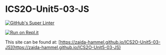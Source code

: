 # ICS2O-Unit5-03-JS

[![GitHub's Super Linter](https://github.com/zaida-hammel/ICS2O-Unit5-03-JS/workflows/GitHub's%20Super%20Linter/badge.svg)](https://github.com/zaida-hammel1/ICS2O-Unit5-03-JS/actions)

[![Run on Repl.it](https://repl.it/badge/github/zaida-hammel/ICS2O-Unit5-03-JS)](https://repl.it/github/zaida-hammel/ICS2O-Unit5-03-JS)

This site can be found at: [https://zaida-hammel.github.io/ICS2O-Unit5-03-JS](https://zaida-hammel.github.io/ICS2O-Unit5-03-JS)
